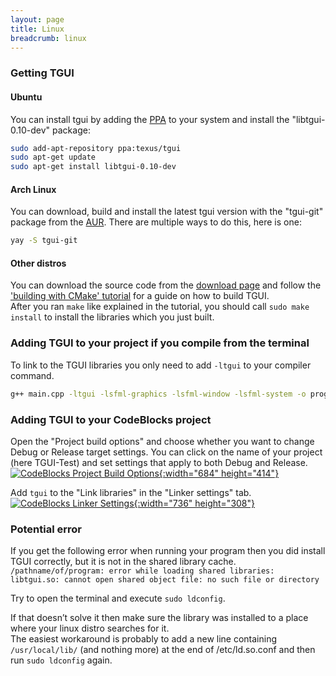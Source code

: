 ```yaml
---
layout: page
title: Linux
breadcrumb: linux
---
```


### Getting TGUI

#### Ubuntu
You can install tgui by adding the [PPA](https://launchpad.net/~texus/+archive/ubuntu/tgui/) to your system and install the "libtgui-0.10-dev" package:
```bash
sudo add-apt-repository ppa:texus/tgui
sudo apt-get update
sudo apt-get install libtgui-0.10-dev
```

#### Arch Linux
You can download, build and install the latest tgui version with the "tgui-git" package from the [AUR](https://aur.archlinux.org/packages/tgui-git/). There are multiple ways to do this, here is one:
```bash
yay -S tgui-git
```

#### Other distros

You can download the source code from the [download page](/download) and follow the ['building with CMake' tutorial](../cmake) for a guide on how to build TGUI.  
After you ran `make` like explained in the tutorial, you should call `sudo make install` to install the libraries which you just built.


### Adding TGUI to your project if you compile from the terminal

To link to the TGUI libraries you only need to add `-ltgui` to your compiler command.  
```bash
g++ main.cpp -ltgui -lsfml-graphics -lsfml-window -lsfml-system -o program
```


### Adding TGUI to your CodeBlocks project

Open the "Project build options" and choose whether you want to change Debug or Release target settings. You can click on the name of your project (here TGUI-Test) and set settings that apply to both Debug and Release.  
[![CodeBlocks Project Build Options](/resources/Tutorials/0.9/LinuxCodeBlocksProjectBuildOptions.png){:width="684" height="414"}](/resources/Tutorials/0.9/LinuxCodeBlocksProjectBuildOptions.png)

Add `tgui` to the "Link libraries" in the "Linker settings" tab.
[![CodeBlocks Linker Settings](/resources/Tutorials/0.9/LinuxCodeBlocksProjectBuildOptionsLinkerSettings.png){:width="736" height="308"}](/resources/Tutorials/0.9/LinuxCodeBlocksProjectBuildOptionsLinkerSettings.png)


### Potential error

If you get the following error when running your program then you did install TGUI correctly, but it is not in the shared library cache.  
`/pathname/of/program: error while loading shared libraries: libtgui.so: cannot open shared object file: no such file or directory`

Try to open the terminal and execute `sudo ldconfig`.

If that doesn’t solve it then make sure the library was installed to a place where your linux distro searches for it.  
The easiest workaround is probably to add a new line containing `/usr/local/lib/` (and nothing more) at the end of /etc/ld.so.conf and then run `sudo ldconfig` again.
